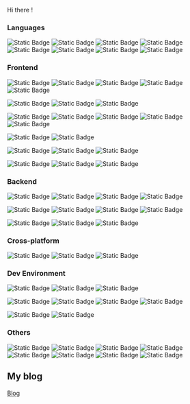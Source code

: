 Hi there !

### Languages

<p>
<img alt="Static Badge" src="https://img.shields.io/badge/JavaScript-lare?style=flat-square&logo=javascript&logoColor=white&labelColor=%23F7DF1E&color=%23F7DF1E">
<img alt="Static Badge" src="https://img.shields.io/badge/TypeScript-lare?style=flat-square&logo=typescript&logoColor=white&labelColor=%233178C6&color=%233178C6">
<img alt="Static Badge" src="https://img.shields.io/badge/C%2B%2B-lare?style=flat-square&logo=cplusplus&logoColor=white&labelColor=%2300599C&color=%2300599C">
<img alt="Static Badge" src="https://img.shields.io/badge/Python-lare?style=flat-square&logo=python&logoColor=white&labelColor=%233776AB&color=%233776AB">
<img alt="Static Badge" src="https://img.shields.io/badge/Go-lare?style=flat-square&logo=go&logoColor=white&labelColor=%2300ADD8&color=%2300ADD8">
<img alt="Static Badge" src="https://img.shields.io/badge/PHP-lare?style=flat-square&logo=php&logoColor=white&labelColor=%23777BB4&color=%23777BB4">
<img alt="Static Badge" src="https://img.shields.io/badge/Dart-lare?style=flat-square&logo=dart&logoColor=white&labelColor=%230175C2&color=%230175C2">
<img alt="Static Badge" src="https://img.shields.io/badge/Markdown-lare?style=flat-square&logo=markdown&logoColor=white&labelColor=%23000000&color=%23000000">
</p>

### Frontend

<p>
<img alt="Static Badge" src="https://img.shields.io/badge/React-lare?style=flat-square&logo=react&logoColor=white&labelColor=%2344b8d8&color=%2344b8d8">
<img alt="Static Badge" src="https://img.shields.io/badge/React%20Router-lare?style=flat-square&logo=reactrouter&logoColor=white&labelColor=%23CA4245&color=%23CA4245">
<img alt="Static Badge" src="https://img.shields.io/badge/Redux-lare?style=flat-square&logo=redux&logoColor=white&labelColor=%23764ABC&color=%23764ABC">
<img alt="Static Badge" src="https://img.shields.io/badge/Redux%20Saga-lare?style=flat-square&logo=reduxsaga&logoColor=white&labelColor=%23999999&color=%23999999">
<img alt="Static Badge" src="https://img.shields.io/badge/Mobx-lare?style=flat-square&logo=mobx&logoColor=white&labelColor=%23FF9955&color=%23FF9955">
</p>

<p>
<img alt="Static Badge" src="https://img.shields.io/badge/Vue-lare?style=flat-square&logo=vuedotjs&logoColor=white&labelColor=%235ba17f&color=%235ba17f">
<img alt="Static Badge" src="https://img.shields.io/badge/Vue%20Router-lare?style=flat-square&logo=vuedotjs&logoColor=white&labelColor=%2340b983&color=%2340b983">
<img alt="Static Badge" src="https://img.shields.io/badge/Vuex-lare?style=flat-square&logo=vuedotjs&logoColor=white&labelColor=%233faf7c&color=%233faf7c">

</p>

<p>
<img alt="Static Badge" src="https://img.shields.io/badge/Less-lare?style=flat-square&logo=less&logoColor=white&labelColor=%231D365D&color=%231D365D">
<img alt="Static Badge" src="https://img.shields.io/badge/Sass-lare?style=flat-square&logo=sass&logoColor=white&labelColor=%23CC6699&color=%23CC6699">
<img alt="Static Badge" src="https://img.shields.io/badge/Stylus-lare?style=flat-square&logo=stylus&logoColor=white&labelColor=%23333333&color=%23333333">
<img alt="Static Badge" src="https://img.shields.io/badge/Tailwind%20CSS-lare?style=flat-square&logo=tailwindcss&logoColor=white&labelColor=%2306B6D4&color=%2306B6D4">
<img alt="Static Badge" src="https://img.shields.io/badge/Styled%20Components-lare?style=flat-square&logo=styledcomponents&logoColor=white&labelColor=%23DB7093&color=%23DB7093">
</p>

<p>
<img alt="Static Badge" src="https://img.shields.io/badge/Webpack-lare?style=flat-square&logo=webpack&logoColor=white&labelColor=%238DD6F9&color=%238DD6F9">
<img alt="Static Badge" src="https://img.shields.io/badge/Vite-lare?style=flat-square&logo=vite&logoColor=white&labelColor=%23646CFF&color=%23646CFF">
</p>

<p>
<img alt="Static Badge" src="https://img.shields.io/badge/npm-lare?style=flat-square&logo=npm&logoColor=white&labelColor=%23CB3837&color=%23CB3837">
<img alt="Static Badge" src="https://img.shields.io/badge/yarn-lare?style=flat-square&logo=yarn&logoColor=white&labelColor=%232C8EBB&color=%232C8EBB">
<img alt="Static Badge" src="https://img.shields.io/badge/pnpm-lare?style=flat-square&logo=pnpm&logoColor=white&labelColor=%23F69220&color=%23F69220">
</p>

<p>
<img alt="Static Badge" src="https://img.shields.io/badge/ESLint-lare?style=flat-square&logo=eslint&logoColor=white&labelColor=%234B32C3&color=%234B32C3">
<img alt="Static Badge" src="https://img.shields.io/badge/Prettier-lare?style=flat-square&logo=prettier&logoColor=white&labelColor=%23F7B93E&color=%23F7B93E">
<img alt="Static Badge" src="https://img.shields.io/badge/Jest-lare?style=flat-square&logo=jest&logoColor=white&labelColor=%23C21325&color=%23C21325">
</p>

### Backend

<p>
<img alt="Static Badge" src="https://img.shields.io/badge/Django-lare?style=flat-square&logo=django&logoColor=white&labelColor=%23092E20&color=%23092E20">
<img alt="Static Badge" src="https://img.shields.io/badge/Django%20REST%20framework-lare?style=flat-square&logo=django&logoColor=white&labelColor=%23a30100&color=%23a30100">
<img alt="Static Badge" src="https://img.shields.io/badge/Gin-lare?style=flat-square&logo=go&logoColor=white&labelColor=%233276d9&color=%233276d9">
<img alt="Static Badge" src="https://img.shields.io/badge/Gorm-lare?style=flat-square&logo=go&logoColor=white&labelColor=%2337b6ff&color=%2337b6ff">
</p>

<p>
<img alt="Static Badge" src="https://img.shields.io/badge/Redis-lare?style=flat-square&logo=redis&logoColor=white&labelColor=%23DC382D&color=%23DC382D">
<img alt="Static Badge" src="https://img.shields.io/badge/MySQL-lare?style=flat-square&logo=mysql&logoColor=white&labelColor=%234479A1&color=%234479A1">
<img alt="Static Badge" src="https://img.shields.io/badge/SQLite-lare?style=flat-square&logo=sqlite&logoColor=white&labelColor=%23003B57&color=%23003B57">
<img alt="Static Badge" src="https://img.shields.io/badge/PostgreSQL-lare?style=flat-square&logo=postgresql&logoColor=white&labelColor=%234169E1&color=%234169E1">
</p>

<p>
<img alt="Static Badge" src="https://img.shields.io/badge/PyPI-lare?style=flat-square&logo=pypi&logoColor=white&labelColor=%233775A9&color=%233775A9">
<img alt="Static Badge" src="https://img.shields.io/badge/GoPkg-lare?style=flat-square&logo=go&logoColor=white&labelColor=%23027d9c&color=%23027d9c">
<img alt="Static Badge" src="https://img.shields.io/badge/Composer-lare?style=flat-square&logo=composer&logoColor=white&labelColor=%23885630&color=%23885630">
</p>

### Cross-platform

<p>
<img alt="Static Badge" src="https://img.shields.io/badge/Electron-lare?style=flat-square&logo=electron&logoColor=white&labelColor=%2347848F&color=%2347848F">
<img alt="Static Badge" src="https://img.shields.io/badge/Flutter-lare?style=flat-square&logo=flutter&logoColor=white&labelColor=%2302569B&color=%2302569B">
<img alt="Static Badge" src="https://img.shields.io/badge/HarmonyOS-lare?style=flat-square&logo=harmonyos&logoColor=white&labelColor=%23000000&color=%23000000">
</p>

### Dev Environment

<p>
<img alt="Static Badge" src="https://img.shields.io/badge/Windows-lare?style=flat-square&logo=windows&logoColor=white&labelColor=%230078D4&color=%230078D4">
<img alt="Static Badge" src="https://img.shields.io/badge/macOS-lare?style=flat-square&logo=apple&logoColor=white&labelColor=%23000000&color=%23000000">
<img alt="Static Badge" src="https://img.shields.io/badge/Ubuntu-lare?style=flat-square&logo=ubuntu&logoColor=white&labelColor=%23E95420&color=%23E95420">
</p>

<p>
<img alt="Static Badge" src="https://img.shields.io/badge/Visual%20Studio-lare?style=flat-square&logo=visualstudio&logoColor=white&labelColor=%235C2D91&color=%235C2D91">
<img alt="Static Badge" src="https://img.shields.io/badge/Visual%20Studio%20Code-lare?style=flat-square&logo=visualstudio&logoColor=white&labelColor=%23007ACC&color=%23007ACC">
<img alt="Static Badge" src="https://img.shields.io/badge/GoLand-lare?style=flat-square&logo=goland&logoColor=white&labelColor=%23000000&color=%23000000">
<img alt="Static Badge" src="https://img.shields.io/badge/DataGrip-lare?style=flat-square&logo=datagrip&logoColor=white&labelColor=%23000000&color=%23000000">
</p>

<p>
<img alt="Static Badge" src="https://img.shields.io/badge/FileZilla-lare?style=flat-square&logo=filezilla&logoColor=white&labelColor=%23BF0000&color=%23BF0000">
<img alt="Static Badge" src="https://img.shields.io/badge/Postman-lare?style=flat-square&logo=postman&logoColor=white&labelColor=%23FF6C37&color=%23FF6C37">
</p>

### Others

<p>
<img alt="Static Badge" src="https://img.shields.io/badge/Git-lare?style=flat-square&logo=git&logoColor=white&labelColor=%23F05032&color=%23F05032">
<img alt="Static Badge" src="https://img.shields.io/badge/Nginx-lare?style=flat-square&logo=nginx&logoColor=white&labelColor=%23009639&color=%23009639">
<img alt="Static Badge" src="https://img.shields.io/badge/Docker-lare?style=flat-square&logo=docker&logoColor=white&labelColor=%232496ED&color=%232496ED">
<img alt="Static Badge" src="https://img.shields.io/badge/WebAssembly-lare?style=flat-square&logo=webassembly&logoColor=white&labelColor=%23654FF0&color=%23654FF0">
<img alt="Static Badge" src="https://img.shields.io/badge/Jenkins-lare?style=flat-square&logo=jenkins&logoColor=white&labelColor=%23D24939&color=%23D24939">
<img alt="Static Badge" src="https://img.shields.io/badge/Lerna-lare?style=flat-square&logo=lerna&logoColor=white&labelColor=%239333EA&color=%239333EA">
<img alt="Static Badge" src="https://img.shields.io/badge/Chrome%20Extension-lare?style=flat-square&logo=googlechrome&logoColor=white&labelColor=%234285F4&color=%234285F4">
<img alt="Static Badge" src="https://img.shields.io/badge/Hexo-lare?style=flat-square&logo=hexo&logoColor=white&labelColor=%230E83CD&color=%230E83CD">
</p>

## My blog

[Blog](http://blog.callmelare.cn)
